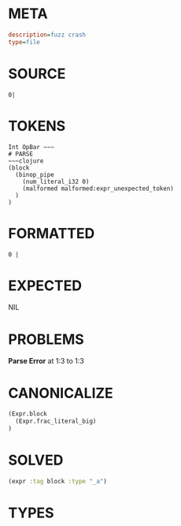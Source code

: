# META
~~~ini
description=fuzz crash
type=file
~~~
# SOURCE
~~~roc
0|
~~~
# TOKENS
~~~text
Int OpBar ~~~
# PARSE
~~~clojure
(block
  (binop_pipe
    (num_literal_i32 0)
    (malformed malformed:expr_unexpected_token)
  )
)
~~~
# FORMATTED
~~~roc
0 | 
~~~
# EXPECTED
NIL
# PROBLEMS
**Parse Error**
at 1:3 to 1:3

# CANONICALIZE
~~~clojure
(Expr.block
  (Expr.frac_literal_big)
)
~~~
# SOLVED
~~~clojure
(expr :tag block :type "_a")
~~~
# TYPES
~~~roc
~~~
